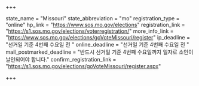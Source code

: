 +++

state_name = "Missouri"
state_abbreviation = "mo"
registration_type = "online"
hp_link = "https://www.sos.mo.gov/elections"
registration_link = "https://s1.sos.mo.gov/elections/voterregistration/"
more_info_link = "https://www.sos.mo.gov/elections/goVoteMissouri/register"
ip_deadline = "선거일 기준 4번째 수요일 전 "
online_deadline = "선거일 기준 4번째 수요일 전 "
mail_postmarked_deadline = "반드시 선거일 기준 4번째 수요일까지 일자로 소인이 날인되어야 합니다."
confirm_registration_link = "https://s1.sos.mo.gov/elections/goVoteMissouri/register.aspx"

+++